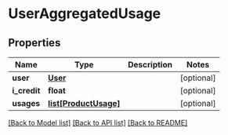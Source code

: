 # UserAggregatedUsage

## Properties
Name | Type | Description | Notes
------------ | ------------- | ------------- | -------------
**user** | [**User**](User.md) |  | [optional] 
**i_credit** | **float** |  | [optional] 
**usages** | [**list[ProductUsage]**](ProductUsage.md) |  | [optional] 

[[Back to Model list]](../README.md#documentation-for-models) [[Back to API list]](../README.md#documentation-for-api-endpoints) [[Back to README]](../README.md)


